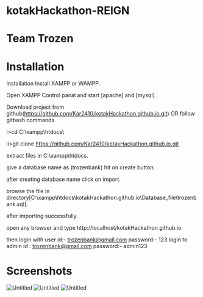 # kotakHackathon-REIGN
# Team Trozen
# Installation
Installation Install XAMPP or WAMPP.

Open XAMPP Control panal and start [apache] and [mysql] .

Download project from github(https://github.com/Kar2410/kotakHackathon.github.io.git) OR follow gitbash commands

i>cd C:\xampp\htdocs\

ii>git clone https://github.com/Kar2410/kotakHackathon.github.io.git

extract files in C:\xampp\htdocs.

give a database name as (trozenbank) hit on create button.

after creating database name click on import.

browse the file in directory[C:\xampp\htdocs\kotakHackathon.github.io\Database_file\trozenbank.sql].

after importing successfully.

open any browser and type http://localhost/kotakHackathon.github.io

 then login with user id:- trozenbank@gmail.com
 password:- 123
 login to admin id : trozenbank@gmail.com
 password:- admin123
# Screenshots
![Untitled](https://user-images.githubusercontent.com/56619907/143769188-0017c8fd-02ce-463d-b5c8-a272bb986cf6.png)
![Untitled](https://user-images.githubusercontent.com/56619907/143769299-34a72ce1-fbbb-4572-a397-4645f2ce6d67.png)
![Untitled](https://user-images.githubusercontent.com/56619907/143769353-bfc505ef-3482-4f2c-91ef-9f8ccc0b926d.png)

